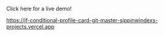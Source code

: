 Click here for a live demo!

https://jf-conditional-profile-card-git-master-sippinwindexs-projects.vercel.app
